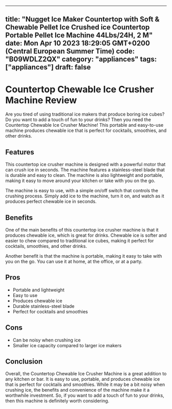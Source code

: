 
---
title: "Nugget Ice Maker Countertop with Soft & Chewable Pellet Ice Crushed ice Countertop Portable Pellet Ice Machine 44Lbs/24H, 2 M" 
date: Mon Apr 10 2023 18:29:05 GMT+0200 (Central European Summer Time)
code: "B09WDLZ2QX"
category: "appliances"
tags: ["appliances"] 
draft: false
---
    
# Countertop Chewable Ice Crusher Machine Review

Are you tired of using traditional ice makers that produce boring ice cubes? Do you want to add a touch of fun to your drinks? Then you need the Countertop Chewable Ice Crusher Machine! This portable and easy-to-use machine produces chewable ice that is perfect for cocktails, smoothies, and other drinks.

## Features

This countertop ice crusher machine is designed with a powerful motor that can crush ice in seconds. The machine features a stainless-steel blade that is durable and easy to clean. The machine is also lightweight and portable, making it easy to move around your kitchen or take with you on the go.

The machine is easy to use, with a simple on/off switch that controls the crushing process. Simply add ice to the machine, turn it on, and watch as it produces perfect chewable ice in seconds.

## Benefits

One of the main benefits of this countertop ice crusher machine is that it produces chewable ice, which is great for drinks. Chewable ice is softer and easier to chew compared to traditional ice cubes, making it perfect for cocktails, smoothies, and other drinks.

Another benefit is that the machine is portable, making it easy to take with you on the go. You can use it at home, at the office, or at a party.

## Pros

- Portable and lightweight
- Easy to use
- Produces chewable ice
- Durable stainless-steel blade
- Perfect for cocktails and smoothies

## Cons

- Can be noisy when crushing ice
- Smaller ice capacity compared to larger ice makers

## Conclusion

Overall, the Countertop Chewable Ice Crusher Machine is a great addition to any kitchen or bar. It is easy to use, portable, and produces chewable ice that is perfect for cocktails and smoothies. While it may be a bit noisy when crushing ice, the benefits and convenience of the machine make it a worthwhile investment. So, if you want to add a touch of fun to your drinks, then this machine is definitely worth considering.